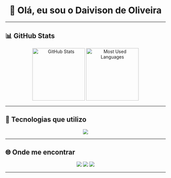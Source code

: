 <h1 align="center">👋 Olá, eu sou o Daivison de Oliveira</h1>

---

## 📊 GitHub Stats
<p align="center">
  <img src="https://github-readme-stats.vercel.app/api?username=daivishow&show_icons=true&theme=radical" alt="GitHub Stats" height="165"/>
  <img src="https://github-readme-stats.vercel.app/api/top-langs/?username=daivishow&layout=compact&theme=radical" alt="Most Used Languages" height="165"/>
</p>

---

## 🚀 Tecnologias que utilizo
<p align="center">
  <img src="https://skillicons.dev/icons?i=html,css,javascript,git,php,github"/>
</p>

---

## 🌐 Onde me encontrar
<p align="center">
  <a href="https://www.youtube.com/@daivishow" target="_blank"><img src="https://img.shields.io/badge/YouTube-FF0000?style=for-the-badge&logo=youtube&logoColor=white"></a>
  <a href="mailto:daivisonsenju@gmail.com" target="_blank"><img src="https://img.shields.io/badge/Gmail-D14836?style=for-the-badge&logo=gmail&logoColor=white"></a>
  <a href="https://www.linkedin.com/in/daivison-de-oliveira" target="_blank"><img src="https://img.shields.io/badge/LinkedIn-0077B5?style=for-the-badge&logo=linkedin&logoColor=white"></a>
</p>

---
